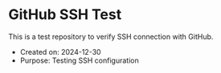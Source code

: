 # GitHub SSH Test

This is a test repository to verify SSH connection with GitHub.

- Created on: 2024-12-30
- Purpose: Testing SSH configuration
